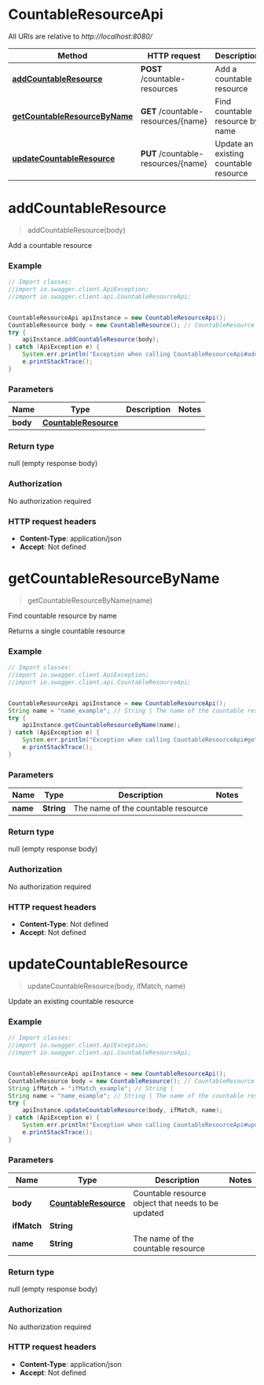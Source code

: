 # CountableResourceApi

All URIs are relative to *http://localhost:8080/*

Method | HTTP request | Description
------------- | ------------- | -------------
[**addCountableResource**](CountableResourceApi.md#addCountableResource) | **POST** /countable-resources | Add a countable resource
[**getCountableResourceByName**](CountableResourceApi.md#getCountableResourceByName) | **GET** /countable-resources/{name} | Find countable resource by name
[**updateCountableResource**](CountableResourceApi.md#updateCountableResource) | **PUT** /countable-resources/{name} | Update an existing countable resource

<a name="addCountableResource"></a>
# **addCountableResource**
> addCountableResource(body)

Add a countable resource

### Example
```java
// Import classes:
//import io.swagger.client.ApiException;
//import io.swagger.client.api.CountableResourceApi;


CountableResourceApi apiInstance = new CountableResourceApi();
CountableResource body = new CountableResource(); // CountableResource | 
try {
    apiInstance.addCountableResource(body);
} catch (ApiException e) {
    System.err.println("Exception when calling CountableResourceApi#addCountableResource");
    e.printStackTrace();
}
```

### Parameters

Name | Type | Description  | Notes
------------- | ------------- | ------------- | -------------
 **body** | [**CountableResource**](CountableResource.md)|  |

### Return type

null (empty response body)

### Authorization

No authorization required

### HTTP request headers

 - **Content-Type**: application/json
 - **Accept**: Not defined

<a name="getCountableResourceByName"></a>
# **getCountableResourceByName**
> getCountableResourceByName(name)

Find countable resource by name

Returns a single countable resource

### Example
```java
// Import classes:
//import io.swagger.client.ApiException;
//import io.swagger.client.api.CountableResourceApi;


CountableResourceApi apiInstance = new CountableResourceApi();
String name = "name_example"; // String | The name of the countable resource
try {
    apiInstance.getCountableResourceByName(name);
} catch (ApiException e) {
    System.err.println("Exception when calling CountableResourceApi#getCountableResourceByName");
    e.printStackTrace();
}
```

### Parameters

Name | Type | Description  | Notes
------------- | ------------- | ------------- | -------------
 **name** | **String**| The name of the countable resource |

### Return type

null (empty response body)

### Authorization

No authorization required

### HTTP request headers

 - **Content-Type**: Not defined
 - **Accept**: Not defined

<a name="updateCountableResource"></a>
# **updateCountableResource**
> updateCountableResource(body, ifMatch, name)

Update an existing countable resource

### Example
```java
// Import classes:
//import io.swagger.client.ApiException;
//import io.swagger.client.api.CountableResourceApi;


CountableResourceApi apiInstance = new CountableResourceApi();
CountableResource body = new CountableResource(); // CountableResource | Countable resource object that needs to be updated
String ifMatch = "ifMatch_example"; // String | 
String name = "name_example"; // String | The name of the countable resource
try {
    apiInstance.updateCountableResource(body, ifMatch, name);
} catch (ApiException e) {
    System.err.println("Exception when calling CountableResourceApi#updateCountableResource");
    e.printStackTrace();
}
```

### Parameters

Name | Type | Description  | Notes
------------- | ------------- | ------------- | -------------
 **body** | [**CountableResource**](CountableResource.md)| Countable resource object that needs to be updated |
 **ifMatch** | **String**|  |
 **name** | **String**| The name of the countable resource |

### Return type

null (empty response body)

### Authorization

No authorization required

### HTTP request headers

 - **Content-Type**: application/json
 - **Accept**: Not defined

